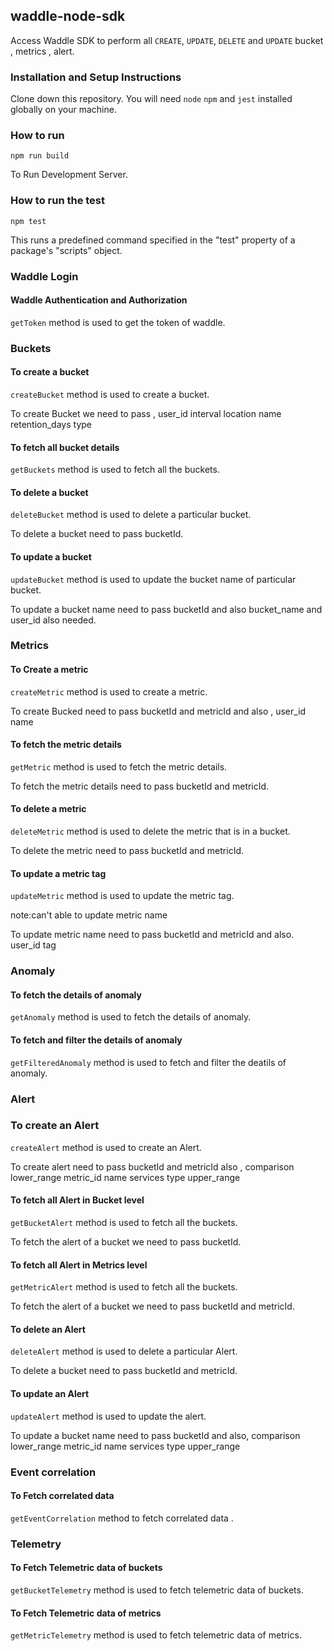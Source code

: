 ## waddle-node-sdk

Access Waddle SDK to perform all `CREATE`, `UPDATE`, `DELETE` and `UPDATE` bucket , metrics , alert.

### Installation and Setup Instructions

Clone down this repository. You will need `node` `npm` and `jest` installed globally on your machine.

### How to run

`npm run build`

To Run Development Server.

### How to run the test

`npm test`  

This runs a predefined command specified in the "test" property of a package's "scripts" object.

### Waddle Login


#### Waddle Authentication and Authorization

`getToken` method is used to get the token of waddle.

### Buckets

#### To create a bucket 

`createBucket` method is used to create a bucket.

To create Bucket we need to pass ,
        user_id
        interval
        location
        name
        retention_days
        type
        
#### To fetch all bucket details

`getBuckets` method is used to fetch all the buckets.

#### To delete a bucket

`deleteBucket` method is used to delete a particular bucket.

To delete a bucket need to pass bucketId.

#### To update a bucket

`updateBucket` method is used to update the bucket name of particular bucket.

To update a bucket name need to pass bucketId and also bucket_name and user_id also needed.

### Metrics

#### To Create a metric

`createMetric` method is used to create a metric.

To create Bucked need to pass bucketId and metricId and also ,
        user_id
        name

#### To fetch the metric details

`getMetric` method is used to fetch the metric details.

To fetch the metric details need to pass bucketId and metricId.

#### To delete a metric 

`deleteMetric` method is used to delete the metric that is in a bucket.

To delete the metric  need to pass bucketId and metricId.


#### To update a metric tag

`updateMetric` method is used to update the metric tag.

 note:can't able to update metric name

To update metric name need to pass bucketId and metricId and also.
        user_id
        tag

### Anomaly

#### To fetch the details of anomaly 

`getAnomaly` method is used to fetch the details of anomaly.

#### To fetch and filter the details of anomaly

`getFilteredAnomaly` method is used to fetch and filter the deatils of anomaly.


### Alert 

### To create an Alert 

`createAlert` method is used to create an Alert.

To create alert need to pass bucketId and metricId also ,
        comparison
        lower_range
        metric_id
        name
        services
        type
        upper_range
        
#### To fetch all Alert in Bucket level

`getBucketAlert` method is used to fetch all the buckets.

To fetch the alert of a bucket we need to pass bucketId.

#### To fetch all Alert in Metrics level

`getMetricAlert` method is used to fetch all the buckets.

To fetch the alert of a bucket we need to pass bucketId and metricId.

#### To delete an Alert

`deleteAlert` method is used to delete a particular Alert.

To delete a bucket need to pass bucketId and metricId.

#### To update an Alert

`updateAlert` method is used to update the alert.

To update a bucket name need to pass bucketId and also,
        comparison
        lower_range
        metric_id
        name
        services
        type
        upper_range

### Event correlation

#### To Fetch correlated data

`getEventCorrelation` method to fetch correlated data .

### Telemetry

#### To Fetch Telemetric data of buckets

`getBucketTelemetry` method is used to fetch telemetric data of buckets.

#### To Fetch Telemetric data of metrics

`getMetricTelemetry` method is used to fetch telemetric data of metrics.



